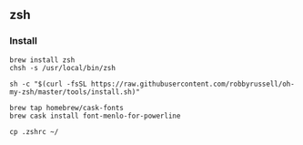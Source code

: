 ## zsh

### Install

```shell
brew install zsh
chsh -s /usr/local/bin/zsh
```

```shell
sh -c "$(curl -fsSL https://raw.githubusercontent.com/robbyrussell/oh-my-zsh/master/tools/install.sh)"
```

```shell
brew tap homebrew/cask-fonts
brew cask install font-menlo-for-powerline
```

```
cp .zshrc ~/
```
